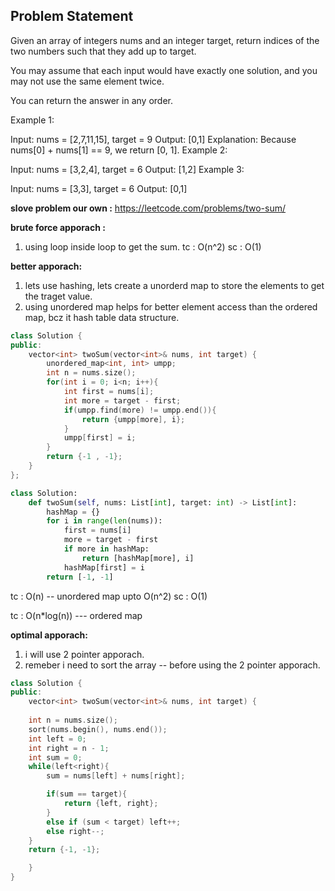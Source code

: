 ## Problem Statement

Given an array of integers nums and an integer target, return indices of the two numbers such that they add up to target.

You may assume that each input would have exactly one solution, and you may not use the same element twice.

You can return the answer in any order.

 
Example 1:

Input: nums = [2,7,11,15], target = 9
Output: [0,1]
Explanation: Because nums[0] + nums[1] == 9, we return [0, 1].
Example 2:

Input: nums = [3,2,4], target = 6
Output: [1,2]
Example 3:

Input: nums = [3,3], target = 6
Output: [0,1]

**slove problem our own :** https://leetcode.com/problems/two-sum/

**brute force apporach :** 
1. using loop inside loop to get the sum. 
 tc : O(n^2)
 sc : O(1)

**better apporach:**
1. lets use hashing, lets create a unorderd map to store the elements to get the traget value. 
2. using unordered map helps for better element access than the ordered map, bcz it hash table data structure. 



```cpp
class Solution {
public:
    vector<int> twoSum(vector<int>& nums, int target) {
        unordered_map<int, int> umpp;
        int n = nums.size();
        for(int i = 0; i<n; i++){
            int first = nums[i];
            int more = target - first;
            if(umpp.find(more) != umpp.end()){
                return {umpp[more], i};
            }
            umpp[first] = i;
        }
        return {-1 , -1};
    }
};
```

```python
class Solution:
    def twoSum(self, nums: List[int], target: int) -> List[int]:
        hashMap = {}
        for i in range(len(nums)):
            first = nums[i]
            more = target - first
            if more in hashMap:
                return [hashMap[more], i]
            hashMap[first] = i
        return [-1, -1]
```


tc : O(n) -- unordered map upto O(n^2)
sc : O(1)

tc : O(n*log(n)) --- ordered map 

**optimal apporach:**
1. i will use 2 pointer apporach. 
2. remeber i need to sort the array -- before using the 2 pointer apporach. 

```cpp
class Solution {
public:
    vector<int> twoSum(vector<int>& nums, int target) {
    
    int n = nums.size();
    sort(nums.begin(), nums.end());
    int left = 0;
    int right = n - 1;
    int sum = 0;
    while(left<right){
        sum = nums[left] + nums[right];

        if(sum == target){
            return {left, right};
        }
        else if (sum < target) left++;
        else right--;
    }
    return {-1, -1};

    }
}
```